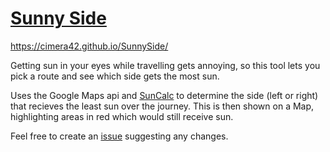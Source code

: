 # [Sunny Side](https://cimera42.github.io/SunnySide/)
https://cimera42.github.io/SunnySide/

Getting sun in your eyes while travelling gets annoying, so this tool lets you pick a route and see which side gets the most sun.

Uses the Google Maps api and [SunCalc](https://github.com/mourner/suncalc) to determine the side (left or right) that recieves the least sun over the journey. This is then shown on a Map, highlighting areas in red which would still receive sun.

Feel free to create an [issue](https://github.com/Cimera42/SunnySide/issues) suggesting any changes.